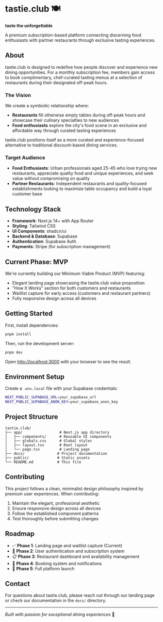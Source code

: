 # tastie.club 🍽️

**taste the unforgettable**

A premium subscription-based platform connecting discerning food enthusiasts with partner restaurants through exclusive tasting experiences.

## About

tastie.club is designed to redefine how people discover and experience new dining opportunities. For a monthly subscription fee, members gain access to book complimentary, chef-curated tasting menus at a selection of restaurants during their designated off-peak hours.

### The Vision

We create a symbiotic relationship where:
- **Restaurants** fill otherwise empty tables during off-peak hours and showcase their culinary specialties to new audiences
- **Food enthusiasts** explore the city's food scene in an exclusive and affordable way through curated tasting experiences

tastie.club positions itself as a more curated and experience-focused alternative to traditional discount-based dining services.

### Target Audience

- **Food Enthusiasts**: Urban professionals aged 25-45 who love trying new restaurants, appreciate quality food and unique experiences, and seek value without compromising on quality
- **Partner Restaurants**: Independent restaurants and quality-focused establishments looking to maximize table occupancy and build a loyal customer base

## Technology Stack

- **Framework**: Next.js 14+ with App Router
- **Styling**: Tailwind CSS
- **UI Components**: shadcn/ui
- **Backend & Database**: Supabase
- **Authentication**: Supabase Auth
- **Payments**: Stripe (for subscription management)

## Current Phase: MVP

We're currently building our Minimum Viable Product (MVP) featuring:
- Elegant landing page showcasing the tastie.club value proposition
- "How It Works" section for both customers and restaurants
- Waitlist capture for early access (customers and restaurant partners)
- Fully responsive design across all devices

## Getting Started

First, install dependencies:

```bash
pnpm install
```

Then, run the development server:

```bash
pnpm dev
```

Open [http://localhost:3000](http://localhost:3000) with your browser to see the result.

## Environment Setup

Create a `.env.local` file with your Supabase credentials:

```bash
NEXT_PUBLIC_SUPABASE_URL=your_supabase_url
NEXT_PUBLIC_SUPABASE_ANON_KEY=your_supabase_anon_key
```

## Project Structure

```
tastie.club/
├── app/                 # Next.js app directory
│   ├── components/      # Reusable UI components
│   ├── globals.css      # Global styles
│   ├── layout.tsx       # Root layout
│   └── page.tsx         # Landing page
├── docs/               # Project documentation
├── public/             # Static assets
└── README.md           # This file
```

## Contributing

This project follows a clean, minimalist design philosophy inspired by premium user experiences. When contributing:

1. Maintain the elegant, professional aesthetic
2. Ensure responsive design across all devices
3. Follow the established component patterns
4. Test thoroughly before submitting changes

## Roadmap

- ✅ **Phase 1**: Landing page and waitlist capture (Current)
- 🔄 **Phase 2**: User authentication and subscription system
- 📋 **Phase 3**: Restaurant dashboard and availability management
- 🎯 **Phase 4**: Booking system and notifications
- 🚀 **Phase 5**: Full platform launch

## Contact

For questions about tastie.club, please reach out through our landing page or check our documentation in the `docs/` directory.

---

*Built with passion for exceptional dining experiences* 🥂